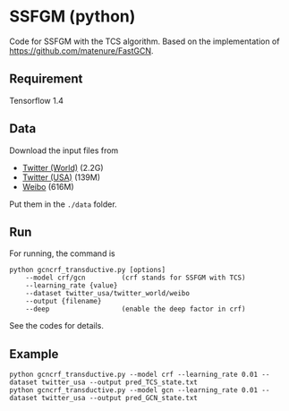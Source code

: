 # SSFGM (python)

Code for SSFGM with the TCS algorithm. Based on the implementation of https://github.com/matenure/FastGCN.

## Requirement

Tensorflow 1.4

## Data

Download the input files from 

* [Twitter (World)](http://rosetta6.csail.mit.edu/location_inference_data/twitter_world.zip) (2.2G)
* [Twitter (USA)](http://rosetta6.csail.mit.edu/location_inference_data/twitter_usa.zip) (139M)
* [Weibo](http://rosetta6.csail.mit.edu/location_inference_data/weibo.zip) (616M)

Put them in the `./data` folder.

## Run

For running, the command is 

```
python gcncrf_transductive.py [options]
    --model crf/gcn         (crf stands for SSFGM with TCS)
    --learning_rate {value}
    --dataset twitter_usa/twitter_world/weibo
    --output {filename}
    --deep                  (enable the deep factor in crf)
```

See the codes for details.

## Example

```
python gcncrf_transductive.py --model crf --learning_rate 0.01 --dataset twitter_usa --output pred_TCS_state.txt
python gcncrf_transductive.py --model gcn --learning_rate 0.01 --dataset twitter_usa --output pred_GCN_state.txt
```
